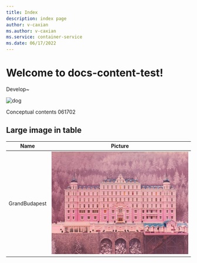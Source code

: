 ```yaml
---
title: Index
description: index page
author: v-caxian
ms.author: v-caxian
ms.service: container-service
ms.date: 06/17/2022
---
```


# Welcome to docs-content-test!

Develop~

![dog](./images/cat.jpg)

Conceptual contents 061702

## Large image in table

| Name | Picture |
| :---: | :---: |
|GrandBudapest|![largeImage](./images/largeImage.jpg)|       
